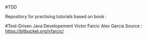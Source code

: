 #TDD

Repository for practising tutorials based  on book :

#Test-Driven Java Developement 
    Victor Farcic 
    Alex Garcia
    Source : https://bitbucket.org/vfarcic/
